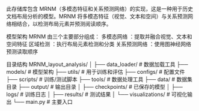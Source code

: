 

此存储库包含 MRNM（多模态特征和关系预测网络）的实现，这是一种用于历史文档布局分析的模型。MRNM 将多模态特征（视觉、文本和空间）与关系预测网络相结合，以检测布局元素并预测阅读顺序。

模型架构 MRNM 由三个主要部分组成：
多模态网络 ：提取并融合视觉、文本和空间特征
区域检测 ：执行布局元素检测和分类
关系预测网络 ：使用图神经网络预测读取顺序





目录结构
MRNM_layout_analysis/
│
├── data_loader/               # 数据加载工具
├── models/                    # 模型架构
├── utils/                     # 用于训练和评估
├── configs/                   # 配置文件
├── scripts/                   # 训练/测试脚本
├── tools/                     # 数据处理工具
├── data/                      # 数据集目录
├── output/                    # 输出目录
│   ├── checkpoints/           # 已保存的模型
│   ├── logs/                  # 训练日志
│   ├── results/               # 测试结果
│   └── visualizations/        # 可视化输出
└── main.py                    # 主要入口
